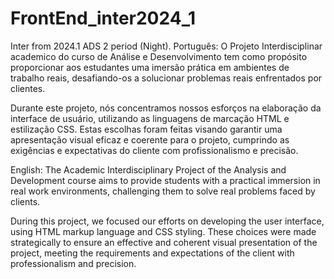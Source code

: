 # FrontEnd_inter2024_1
Inter from 2024.1 ADS 2 period (Night).
Português:
O Projeto Interdisciplinar academico do curso de Análise e Desenvolvimento tem como propósito proporcionar aos estudantes uma imersão prática em ambientes de trabalho reais, desafiando-os a solucionar problemas reais enfrentados por clientes. 

Durante este projeto, nós concentramos nossos esforços na elaboração da interface de usuário, utilizando as linguagens de marcação HTML e estilização CSS. Estas escolhas foram feitas visando garantir uma apresentação visual eficaz e coerente para o projeto, cumprindo as exigências e expectativas do cliente com profissionalismo e precisão.

English:
The Academic Interdisciplinary Project of the Analysis and Development course aims to provide students with a practical immersion in real work environments, challenging them to solve real problems faced by clients.

During this project, we focused our efforts on developing the user interface, using HTML markup language and CSS styling. These choices were made strategically to ensure an effective and coherent visual presentation of the project, meeting the requirements and expectations of the client with professionalism and precision.
